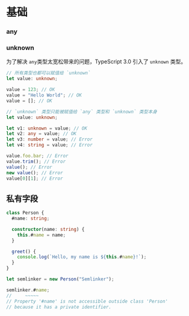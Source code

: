 # 基础

### any

### unknown

为了解决 `any`类型太宽松带来的问题，TypeScript 3.0 引入了 `unknown` 类型。

```typescript
// 所有类型也都可以赋值给 `unknown`
let value: unknown;

value = 123; // OK
value = "Hello World"; // OK
value = []; // OK
```

```typescript
// `unknown` 类型只能被赋值给 `any` 类型和 `unknown` 类型本身
let value: unknown;

let v1: unknown = value; // OK
let v2: any = value; // OK
let v3: number = value; // Error
let v4: string = value; // Error

value.foo.bar; // Error
value.trim(); // Error
value(); // Error
new value(); // Error
value[0][1]; // Error
```

## 私有字段

```TypeScript
class Person {
  #name: string;

  constructor(name: string) {
    this.#name = name;
  }

  greet() {
    console.log(`Hello, my name is ${this.#name}!`);
  }
}

let semlinker = new Person("Semlinker");

semlinker.#name;
//     ~~~~~
// Property '#name' is not accessible outside class 'Person'
// because it has a private identifier.
```